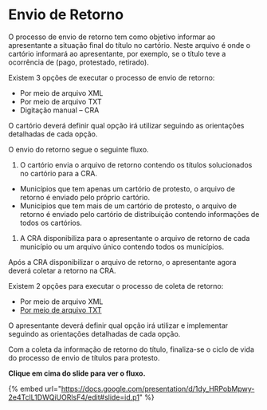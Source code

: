 # Envio de Retorno

O processo de envio de retorno tem como objetivo informar ao apresentante a situação final do título no cartório. Neste arquivo é onde o cartório informará ao apresentante, por exemplo, se o título teve a ocorrência de (pago, protestado, retirado).

Existem 3 opções de executar o processo de envio de retorno:

* Por meio de arquivo XML
* Por meio de arquivo TXT
* Digitação manual – CRA

O cartório deverá definir qual opção irá utilizar seguindo as orientações detalhadas de cada opção.

O envio do retorno segue o seguinte fluxo.

1. O cartório envia o arquivo de retorno contendo os títulos solucionados no cartório para a CRA.

* Municípios que tem apenas um cartório de protesto, o arquivo de retorno é enviado pelo próprio cartório.
* Municípios que tem mais de um cartório de protesto, o arquivo de retorno é enviado pelo cartório de distribuição contendo informações de todos os cartórios.

1. A CRA disponibiliza para o apresentante o arquivo de retorno de cada município ou um arquivo único contendo todos os municípios.

Após a CRA disponibilizar o arquivo de retorno, o apresentante agora deverá coletar a retorno na CRA.

Existem 2 opções para executar o processo de coleta de retorno:

* Por meio de arquivo XML
* [Por meio de arquivo TXT](http://manual.crabr.com.br/manual/?p=271)

O apresentante deverá definir qual opção irá utilizar e implementar seguindo as orientações detalhadas de cada opção.

Com a coleta da informação de retorno do título, finaliza-se o ciclo de vida do processo de envio de títulos para protesto.

**Clique em cima do slide para ver o fluxo.**

{% embed url="https://docs.google.com/presentation/d/1dy_HRPobMpwy-2e4TclL1DWQiUORlsF4/edit#slide=id.p1" %}

